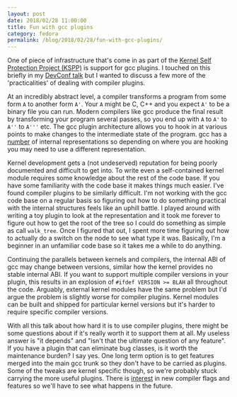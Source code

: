 ```yaml
---
layout: post
date: 2018/02/28 11:00:00
title: Fun with gcc plugins
category: fedora
permalink: /blog/2018/02/28/fun-with-gcc-plugins/
---
```

One of piece of infrastructure that's come in as part of the
[Kernel Self Protection Project (KSPP)](https://kernsec.org/wiki/index.php/Kernel_Self_Protection_Project)
is support for gcc plugins. I touched on this briefly in my [DevConf talk](https://www.youtube.com/watch?v=x3hOcneZjiE)
but I wanted to discuss a few more of the 'practicalities' of dealing with
compiler plugins.

At an incredibly abstract level, a compiler transforms a program from some form
`A` to another form `A'`. Your `A` might be C, C++ and you expect `A'` to be
a binary file you can run. Modern compilers like gcc produce the final result
by transforming your program several passes, so you end up with `A` to `A'` to
`A''` to `A'''` etc. The gcc plugin architecture allows you to hook in at
various points to make changes to the intermediate state of the program.
gcc has a [number](https://gcc.gnu.org/onlinedocs/gccint/index.html) of
internal representations so depending on where you are hooking you may need
to use a different representation.

Kernel development gets a (not undeserved) reputation for being poorly
documented and difficult to get into. To write even a self-contained kernel
module requires some knowledge about the rest of the code base. If you have
some familiarity with the code base it makes things much easier. I've found
compiler plugins to be similarly difficult. I'm not working with the gcc
code base on a regular basis so figuring out how to do something practical
with the internal structures feels like an uphill battle. I played around
with writing a toy plugin to look at the representation and it took me
forever to figure out how to get the root of the tree so I could do something
as simple as call `walk_tree`. Once I figured that out, I spent more time
figuring out how to actually do a switch on the node to see what type it was.
Basically, I'm a beginner in an unfamiliar code base so it takes me a while
to do anything.

Continuing the parallels between kernels and compilers, the internal ABI of
gcc may change between versions, similar how the kernel provides no stable
internal ABI. If you want to support multiple compiler versions in your plugin,
this results in an explosion of `#ifdef VERSION >= BLAH` all throughout the
code. Arguably, external kernel modules have the same problem but I'd argue
the problem is slightly worse for compiler plugins. Kernel modules can be
built and shipped for particular kernel versions but it's harder to require
specific compiler versions.

With all this talk about how hard it is to use compiler plugins, there might
be some questions about if it's really worth it to support them at all. My
useless answer is "it depends" and "isn't that the ultimate question of any
feature". If you have a plugin that can eliminate bug classes, is it worth
the maintenance burden? I say yes. One long term option is to get features
merged into the main gcc trunk so they don't have to be carried as plugins.
Some of the tweaks are kernel specific though, so we're probably stuck carrying
the more useful plugins.
There is [interest](http://www.openwall.com/lists/kernel-hardening/2018/02/27/33)
in new compiler flags and features so we'll have to see what happens in the
future.
